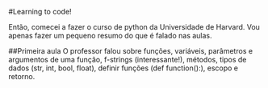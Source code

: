 #Learning to code!

Então, comecei a fazer o curso de python da Universidade de Harvard. Vou apenas fazer um pequeno resumo do que é falado nas aulas.

##Primeira aula
O professor falou sobre funções, variáveis, parâmetros e argumentos de uma função, f-strings (interessante!), métodos, tipos de dados (str, int, bool, float), definir funções (def function():), escopo e retorno.
